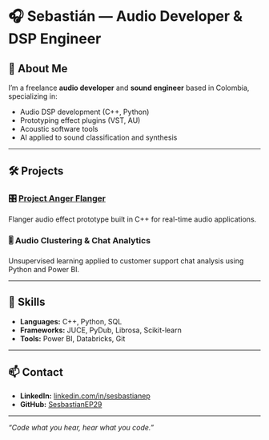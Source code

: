 # 🎧 Sebastián — Audio Developer & DSP Engineer


## 👋 About Me

I’m a freelance **audio developer** and **sound engineer** based in Colombia, specializing in:

- Audio DSP development (C++, Python)
- Prototyping effect plugins (VST, AU)
- Acoustic software tools
- AI applied to sound classification and synthesis

---

## 🛠️ Projects

### 🎛️ [Project Anger Flanger](https://github.com/SesbastianEP29/Project_Anger_Flanger)
Flanger audio effect prototype built in C++ for real-time audio applications.

### 🎚️ Audio Clustering & Chat Analytics
Unsupervised learning applied to customer support chat analysis using Python and Power BI.

---

## 💼 Skills

- **Languages:** C++, Python, SQL  
- **Frameworks:** JUCE, PyDub, Librosa, Scikit-learn  
- **Tools:** Power BI, Databricks, Git

---

## 📫 Contact

- **LinkedIn:** [linkedin.com/in/sesbastianep](www.linkedin.com/in/sebastián-escobar-pajoy)
- **GitHub:** [SesbastianEP29](https://github.com/SesbastianEP29)

---

_“Code what you hear, hear what you code.”_
